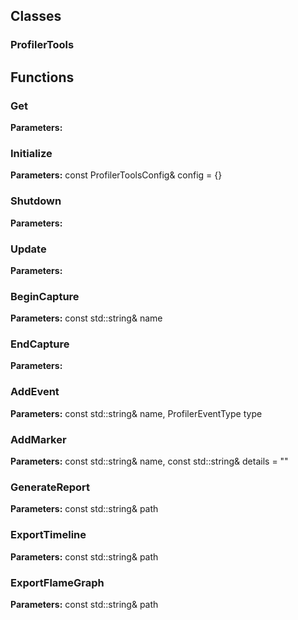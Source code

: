 
## Classes

### ProfilerTools




## Functions

### Get



**Parameters:** 

### Initialize



**Parameters:** const ProfilerToolsConfig& config = {}

### Shutdown



**Parameters:** 

### Update



**Parameters:** 

### BeginCapture



**Parameters:** const std::string& name

### EndCapture



**Parameters:** 

### AddEvent



**Parameters:** const std::string& name, ProfilerEventType type

### AddMarker



**Parameters:** const std::string& name, const std::string& details = ""

### GenerateReport



**Parameters:** const std::string& path

### ExportTimeline



**Parameters:** const std::string& path

### ExportFlameGraph



**Parameters:** const std::string& path
